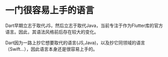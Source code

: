 # 一门很容易上手的语言

Dart早期立志于取代JS，然后立志于取代Java，当前专注于作为Flutter库的官方语言。因此，其语法风格前后存在较大的变化。

Dart因为一路上抄它想要取代的语言(JS,Java)，以及抄它同领域的语言（Swift...），因此语言本身还是很容易上手的。